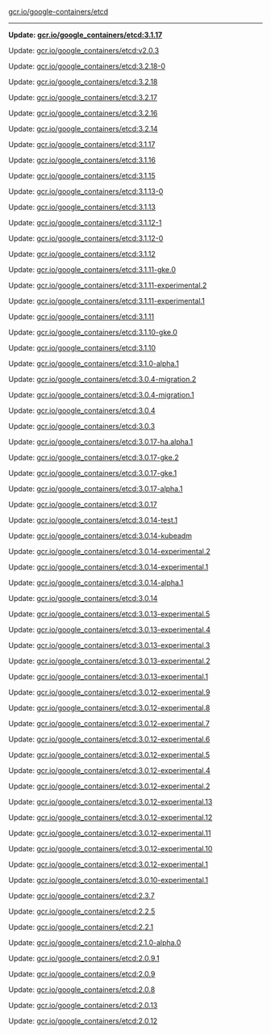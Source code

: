 [gcr.io/google-containers/etcd](https://hub.docker.com/r/cruse/etcd/tags/) 

----
**Update: [gcr.io/google_containers/etcd:3.1.17](https://hub.docker.com/r/cruse/etcd/tags/)**

Update: [gcr.io/google_containers/etcd:v2.0.3](https://hub.docker.com/r/cruse/etcd/tags/)

Update: [gcr.io/google_containers/etcd:3.2.18-0](https://hub.docker.com/r/cruse/etcd/tags/)

Update: [gcr.io/google_containers/etcd:3.2.18](https://hub.docker.com/r/cruse/etcd/tags/)

Update: [gcr.io/google_containers/etcd:3.2.17](https://hub.docker.com/r/cruse/etcd/tags/)

Update: [gcr.io/google_containers/etcd:3.2.16](https://hub.docker.com/r/cruse/etcd/tags/)

Update: [gcr.io/google_containers/etcd:3.2.14](https://hub.docker.com/r/cruse/etcd/tags/)

Update: [gcr.io/google_containers/etcd:3.1.17](https://hub.docker.com/r/cruse/etcd/tags/)

Update: [gcr.io/google_containers/etcd:3.1.16](https://hub.docker.com/r/cruse/etcd/tags/)

Update: [gcr.io/google_containers/etcd:3.1.15](https://hub.docker.com/r/cruse/etcd/tags/)

Update: [gcr.io/google_containers/etcd:3.1.13-0](https://hub.docker.com/r/cruse/etcd/tags/)

Update: [gcr.io/google_containers/etcd:3.1.13](https://hub.docker.com/r/cruse/etcd/tags/)

Update: [gcr.io/google_containers/etcd:3.1.12-1](https://hub.docker.com/r/cruse/etcd/tags/)

Update: [gcr.io/google_containers/etcd:3.1.12-0](https://hub.docker.com/r/cruse/etcd/tags/)

Update: [gcr.io/google_containers/etcd:3.1.12](https://hub.docker.com/r/cruse/etcd/tags/)

Update: [gcr.io/google_containers/etcd:3.1.11-gke.0](https://hub.docker.com/r/cruse/etcd/tags/)

Update: [gcr.io/google_containers/etcd:3.1.11-experimental.2](https://hub.docker.com/r/cruse/etcd/tags/)

Update: [gcr.io/google_containers/etcd:3.1.11-experimental.1](https://hub.docker.com/r/cruse/etcd/tags/)

Update: [gcr.io/google_containers/etcd:3.1.11](https://hub.docker.com/r/cruse/etcd/tags/)

Update: [gcr.io/google_containers/etcd:3.1.10-gke.0](https://hub.docker.com/r/cruse/etcd/tags/)

Update: [gcr.io/google_containers/etcd:3.1.10](https://hub.docker.com/r/cruse/etcd/tags/)

Update: [gcr.io/google_containers/etcd:3.1.0-alpha.1](https://hub.docker.com/r/cruse/etcd/tags/)

Update: [gcr.io/google_containers/etcd:3.0.4-migration.2](https://hub.docker.com/r/cruse/etcd/tags/)

Update: [gcr.io/google_containers/etcd:3.0.4-migration.1](https://hub.docker.com/r/cruse/etcd/tags/)

Update: [gcr.io/google_containers/etcd:3.0.4](https://hub.docker.com/r/cruse/etcd/tags/)

Update: [gcr.io/google_containers/etcd:3.0.3](https://hub.docker.com/r/cruse/etcd/tags/)

Update: [gcr.io/google_containers/etcd:3.0.17-ha.alpha.1](https://hub.docker.com/r/cruse/etcd/tags/)

Update: [gcr.io/google_containers/etcd:3.0.17-gke.2](https://hub.docker.com/r/cruse/etcd/tags/)

Update: [gcr.io/google_containers/etcd:3.0.17-gke.1](https://hub.docker.com/r/cruse/etcd/tags/)

Update: [gcr.io/google_containers/etcd:3.0.17-alpha.1](https://hub.docker.com/r/cruse/etcd/tags/)

Update: [gcr.io/google_containers/etcd:3.0.17](https://hub.docker.com/r/cruse/etcd/tags/)

Update: [gcr.io/google_containers/etcd:3.0.14-test.1](https://hub.docker.com/r/cruse/etcd/tags/)

Update: [gcr.io/google_containers/etcd:3.0.14-kubeadm](https://hub.docker.com/r/cruse/etcd/tags/)

Update: [gcr.io/google_containers/etcd:3.0.14-experimental.2](https://hub.docker.com/r/cruse/etcd/tags/)

Update: [gcr.io/google_containers/etcd:3.0.14-experimental.1](https://hub.docker.com/r/cruse/etcd/tags/)

Update: [gcr.io/google_containers/etcd:3.0.14-alpha.1](https://hub.docker.com/r/cruse/etcd/tags/)

Update: [gcr.io/google_containers/etcd:3.0.14](https://hub.docker.com/r/cruse/etcd/tags/)

Update: [gcr.io/google_containers/etcd:3.0.13-experimental.5](https://hub.docker.com/r/cruse/etcd/tags/)

Update: [gcr.io/google_containers/etcd:3.0.13-experimental.4](https://hub.docker.com/r/cruse/etcd/tags/)

Update: [gcr.io/google_containers/etcd:3.0.13-experimental.3](https://hub.docker.com/r/cruse/etcd/tags/)

Update: [gcr.io/google_containers/etcd:3.0.13-experimental.2](https://hub.docker.com/r/cruse/etcd/tags/)

Update: [gcr.io/google_containers/etcd:3.0.13-experimental.1](https://hub.docker.com/r/cruse/etcd/tags/)

Update: [gcr.io/google_containers/etcd:3.0.12-experimental.9](https://hub.docker.com/r/cruse/etcd/tags/)

Update: [gcr.io/google_containers/etcd:3.0.12-experimental.8](https://hub.docker.com/r/cruse/etcd/tags/)

Update: [gcr.io/google_containers/etcd:3.0.12-experimental.7](https://hub.docker.com/r/cruse/etcd/tags/)

Update: [gcr.io/google_containers/etcd:3.0.12-experimental.6](https://hub.docker.com/r/cruse/etcd/tags/)

Update: [gcr.io/google_containers/etcd:3.0.12-experimental.5](https://hub.docker.com/r/cruse/etcd/tags/)

Update: [gcr.io/google_containers/etcd:3.0.12-experimental.4](https://hub.docker.com/r/cruse/etcd/tags/)

Update: [gcr.io/google_containers/etcd:3.0.12-experimental.2](https://hub.docker.com/r/cruse/etcd/tags/)

Update: [gcr.io/google_containers/etcd:3.0.12-experimental.13](https://hub.docker.com/r/cruse/etcd/tags/)

Update: [gcr.io/google_containers/etcd:3.0.12-experimental.12](https://hub.docker.com/r/cruse/etcd/tags/)

Update: [gcr.io/google_containers/etcd:3.0.12-experimental.11](https://hub.docker.com/r/cruse/etcd/tags/)

Update: [gcr.io/google_containers/etcd:3.0.12-experimental.10](https://hub.docker.com/r/cruse/etcd/tags/)

Update: [gcr.io/google_containers/etcd:3.0.12-experimental.1](https://hub.docker.com/r/cruse/etcd/tags/)

Update: [gcr.io/google_containers/etcd:3.0.10-experimental.1](https://hub.docker.com/r/cruse/etcd/tags/)

Update: [gcr.io/google_containers/etcd:2.3.7](https://hub.docker.com/r/cruse/etcd/tags/)

Update: [gcr.io/google_containers/etcd:2.2.5](https://hub.docker.com/r/cruse/etcd/tags/)

Update: [gcr.io/google_containers/etcd:2.2.1](https://hub.docker.com/r/cruse/etcd/tags/)

Update: [gcr.io/google_containers/etcd:2.1.0-alpha.0](https://hub.docker.com/r/cruse/etcd/tags/)

Update: [gcr.io/google_containers/etcd:2.0.9.1](https://hub.docker.com/r/cruse/etcd/tags/)

Update: [gcr.io/google_containers/etcd:2.0.9](https://hub.docker.com/r/cruse/etcd/tags/)

Update: [gcr.io/google_containers/etcd:2.0.8](https://hub.docker.com/r/cruse/etcd/tags/)

Update: [gcr.io/google_containers/etcd:2.0.13](https://hub.docker.com/r/cruse/etcd/tags/)

Update: [gcr.io/google_containers/etcd:2.0.12](https://hub.docker.com/r/cruse/etcd/tags/)

